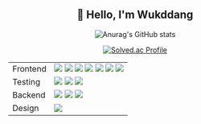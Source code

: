 <div align="center">

## 🙌 Hello, I'm Wukddang

![Anurag's GitHub stats](https://github-readme-stats.vercel.app/api?username=wukdddang&show_icons=true&theme=radical)

[![Solved.ac Profile](http://mazassumnida.wtf/api/generate_badge?boj=wukddang)](https://solved.ac/wukkdang)<br/>
</div>

<table>
    <!-- Row for Frontend Technologies -->
    <tr>
        <td>
          Frontend
        </td>
        <td>
            <img src="https://img.shields.io/badge/-html5-E34F26?logo=html5&logoColor=white&style=plastic" />
            <img src="https://img.shields.io/badge/-css3-1572B6?logo=css3&logoColor=white&style=plastic" />
            <img src="https://img.shields.io/badge/-javascript-F7DF1E?logo=javascript&logoColor=black&style=plastic" />
            <img src="https://img.shields.io/badge/-typescript-3178C6?logo=typescript&logoColor=white&style=plastic" />
            <img src="https://img.shields.io/badge/-ReactJs-61DAFB?logo=react&logoColor=white&style=plastic" />
            <img src="https://img.shields.io/badge/-NextJs-000000?logo=next.js&logoColor=white&style=plastic" />
            <img src="https://img.shields.io/badge/-leaflet-199900?logo=leaflet&logoColor=white&style=plastic" />
        </td>
    </tr>
    <!-- Row for Testing Technologies -->
    <tr>
        <td>Testing</td>
        <td>
            <img src="https://img.shields.io/badge/-vitest-6E9F18?logo=vitest&logoColor=white&style=plastic" />
            <img src="https://img.shields.io/badge/-testing library-E33332?logo=testing-library&logoColor=white&style=plastic" />
            <img src="https://img.shields.io/badge/-mock service worker-FF6A33?logo=mock service worker&logoColor=white&style=plastic" />
        </td>
    </tr>
    <!-- Row for Backend Technologies -->
    <tr>
        <td>Backend</td>
        <td>
            <img src="https://img.shields.io/badge/-nodejs-339933?logo=node.js&logoColor=white&style=plastic" />
            <img src="https://img.shields.io/badge/-mongodb-47A248.svg?logo=mongodb&logoColor=white&style=plastic" />
            <img src="https://img.shields.io/badge/-docker-0db7ed?logo=docker&logoColor=white&style=plastic" />
        </td>
    </tr>
    <!-- Row for Styling Technologies -->
    <tr>
        <td>Design</td>
        <td>
            <img src="https://img.shields.io/badge/-figma-F24E1E?logo=figma&logoColor=white&style=plastic" />
        </td>
    </tr>
</table>


